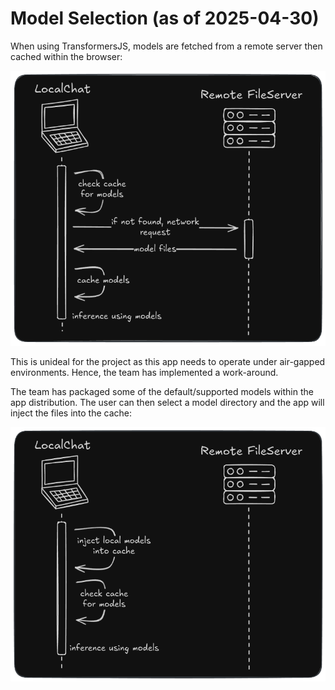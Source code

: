 # Model Selection (as of 2025-04-30)

When using TransformersJS, models are fetched from a remote server then cached within the browser:

![fetching models from remote server diagram](figures/fetching_remote_models.excalidraw.png)

This is unideal for the project as this app needs to operate under air-gapped environments. Hence, the team has 
implemented a work-around.

The team has packaged some of the default/supported models within the app distribution. The user can then select a 
model directory and the app will inject the files into the cache:

![injecting models into the cache](figures/injecting_models_into_cache.excalidraw.png)
